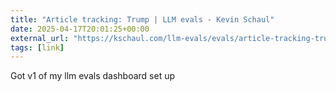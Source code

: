 ```yaml
---
title: "Article tracking: Trump | LLM evals - Kevin Schaul"
date: 2025-04-17T20:01:25+00:00
external_url: "https://kschaul.com/llm-evals/evals/article-tracking-trump/"
tags: [link]
---
```


Got v1 of my llm evals dashboard set up